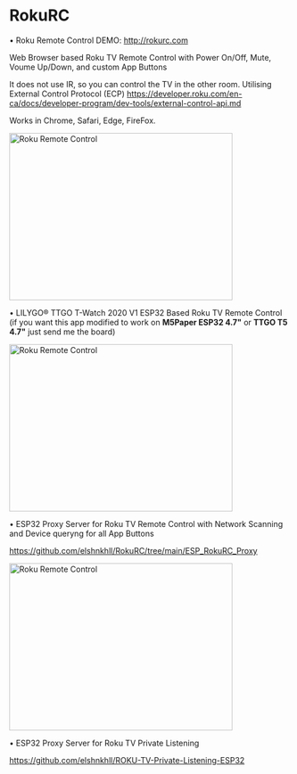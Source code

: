 # RokuRC


&bull; Roku Remote Control DEMO: http://rokurc.com

Web Browser based Roku TV Remote Control with Power On/Off, Mute, Voume Up/Down, and custom App Buttons

It does not use IR, so you can control the TV in the other room. Utilising External Control Protocol (ECP) https://developer.roku.com/en-ca/docs/developer-program/dev-tools/external-control-api.md

Works in Chrome, Safari, Edge, FireFox.


<a href="http://www.youtube.com/watch?feature=player_embedded&v=_TTzeqaWeXE
" target="_blank"><img src="http://img.youtube.com/vi/_TTzeqaWeXE/sddefault.jpg" 
alt="Roku Remote Control" width="400" height="300" /></a>



&bull; LILYGO® TTGO T-Watch 2020 V1 ESP32 Based Roku TV Remote Control
(if you want this app modified to work on **M5Paper ESP32 4.7"** or **TTGO T5 4.7"** just send me the board)

<a href="http://www.youtube.com/watch?feature=player_embedded&v=Eg3opfU_H2w
" target="_blank"><img src="http://img.youtube.com/vi/Eg3opfU_H2w/sddefault.jpg" 
alt="Roku Remote Control" width="400" height="300" /></a>

&bull; ESP32 Proxy Server for Roku TV Remote Control with Network Scanning and Device queryng for all App Buttons

https://github.com/elshnkhll/RokuRC/tree/main/ESP_RokuRC_Proxy

<a href="http://www.youtube.com/watch?feature=player_embedded&v=eTjCyJOpjn0
" target="_blank"><img src="http://img.youtube.com/vi/eTjCyJOpjn0/sddefault.jpg" 
alt="Roku Remote Control" width="400" height="300" /></a>

&bull; ESP32 Proxy Server for Roku TV Private Listening

https://github.com/elshnkhll/ROKU-TV-Private-Listening-ESP32


 
